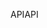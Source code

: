 <span data-ttu-id="99daa-101">API</span><span class="sxs-lookup"><span data-stu-id="99daa-101">API</span></span>